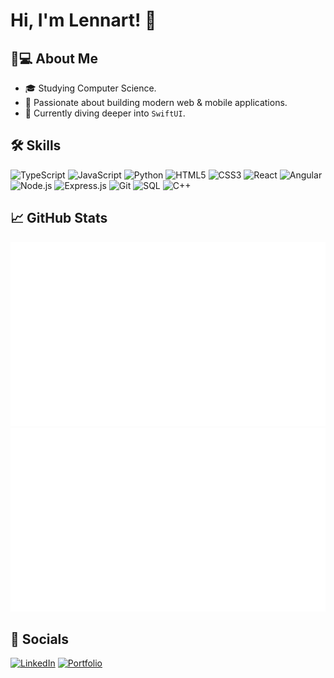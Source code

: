 # Hi, I'm Lennart! 👋

## 👨💻 About Me

- 🎓 Studying Computer Science.
- 🚀 Passionate about building modern web & mobile applications.
- 🌱 Currently diving deeper into `SwiftUI`.

## 🛠 Skills

![TypeScript](https://img.shields.io/badge/-TypeScript-3178C6?style=flat-square&logo=typescript&logoColor=white)
![JavaScript](https://img.shields.io/badge/-JavaScript-F7DF1E?style=flat-square&logo=javascript&logoColor=black)
![Python](https://img.shields.io/badge/python-3670A0?style=style=flat-square&logo=python&logoColor=ffdd54)
![HTML5](https://img.shields.io/badge/-HTML5-E34F26?style=flat-square&logo=html5&logoColor=white)
![CSS3](https://img.shields.io/badge/-CSS3-1572B6?style=flat-square&logo=css3&logoColor=white)
![React](https://img.shields.io/badge/-React-61DAFB?style=flat-square&logo=react&logoColor=black)
![Angular](https://img.shields.io/badge/-Angular-DD0031?style=flat-square&logo=angular&logoColor=white)
![Node.js](https://img.shields.io/badge/-Node.js-339933?style=flat-square&logo=node.js&logoColor=white)
![Express.js](https://img.shields.io/badge/-Express.js-000000?style=flat-square&logo=express&logoColor=white)
![Git](https://img.shields.io/badge/-Git-F05032?style=flat-square&logo=git&logoColor=white)
![SQL](https://img.shields.io/badge/-SQL-4479A1?style=flat-square&logo=postgresql&logoColor=white)
![C++](https://img.shields.io/badge/c++-%2300599C.svg?style=flat-square&logo=c%2B%2B&logoColor=white)

## 📈 GitHub Stats

<p>
    <img src="https://raw.githubusercontent.com/LennartLck/git-stats/master/generated/overview.svg#gh-dark-mode-only" />
    <img src="https://raw.githubusercontent.com/LennartLck/git-stats/master/generated/languages.svg#gh-dark-mode-only" />
</p>

## 🤝 Socials

[![LinkedIn](https://img.shields.io/badge/-LinkedIn-0077B5?style=flat-square&logo=linkedin&logoColor=white)](https://linkedin.com/)
[![Portfolio](https://img.shields.io/badge/Portfolio-000000?style=flat-square&logo=About.me&logoColor=white)](https://www.lennartlck.dev/)
